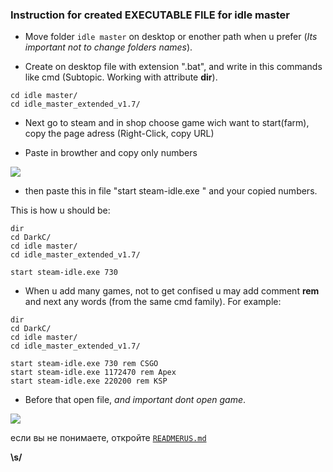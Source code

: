 ### Instruction for created **EXECUTABLE FILE** for idle master

+ Move folder `idle master` on desktop or enother path when u prefer (*Its important not to change folders names*).

+ Create on desktop file with extension ".bat", and write in this commands like cmd (Subtopic. Working with attribute **dir**).
 
```   
cd idle master/ 
cd idle_master_extended_v1.7/
``` 
+ Next go to steam and in shop choose game wich want to start(farm), copy the page adress (Right-Click, copy URL)

+ Paste in browther and copy only numbers
 
<!--фото 1-->
![](https://github.com/Stas-inside/Ready-made_settings_for_Idle-master/blob/main/Pictures/Capture.PNG)

+ then paste this in file "start steam-idle.exe " and your copied numbers.

This is how u should be:

```
dir
cd DarkC/
cd idle master/
cd idle_master_extended_v1.7/

start steam-idle.exe 730
```

+ When u add many games, not to get confised u may add comment **rem** and next any words (from the same cmd family).
For example:
```
dir
cd DarkC/
cd idle master/
cd idle_master_extended_v1.7/

start steam-idle.exe 730 rem CSGO
start steam-idle.exe 1172470 rem Apex
start steam-idle.exe 220200 rem KSP
```

+ Before that open file, *and important dont open game*.
<!--фото 2-->
![](https://github.com/Stas-inside/Ready-made_settings_for_Idle-master/blob/main/Pictures/Captu323re.PNG)

если вы не понимаете, откройте [`READMERUS.md`](READMERUS.md)</br>

**\s/**
